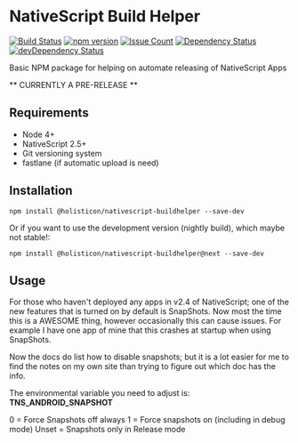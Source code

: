 # NativeScript Build Helper

[![Build Status](https://travis-ci.org/holisticon/nativescript-buildhelper.svg?branch=master)](https://travis-ci.org/holisticon/nativescript-buildhelper)
[![npm version](https://badge.fury.io/js/%40holisticon%2Fnativescript-buildhelper.svg)](https://badge.fury.io/js/%40holisticon%2Fnativescript-buildhelper)
[![Issue Count](https://codeclimate.com/github/holisticon/nativescript-buildhelper/badges/issue_count.svg)](https://codeclimate.com/github/holisticon/nativescript-buildhelper) 
[![Dependency Status](https://david-dm.org/holisticon/nativescript-buildhelper.svg)](https://david-dm.org/holisticon/nativescript-buildhelper) 
[![devDependency Status](https://david-dm.org/holisticon/nativescript-buildhelper/dev-status.svg)](https://david-dm.org/holisticon/nativescript-buildhelper#info=devDependencies)

Basic NPM package for helping on automate releasing of NativeScript Apps

** CURRENTLY A PRE-RELEASE **

## Requirements

* Node 4+
* NativeScript 2.5+
* Git versioning system
* fastlane (if automatic upload is need)

## Installation

```
npm install @holisticon/nativescript-buildhelper --save-dev
```

Or if you want to use the development version (nightly build), which maybe not stable!:

```
npm install @holisticon/nativescript-buildhelper@next --save-dev
```

## Usage

For those who haven't deployed any apps in v2.4 of NativeScript; one of the new features that is turned on by default is SnapShots.    Now most the time this is a AWESOME thing, however occasionally this can cause issues.   For example I have one app of mine that this crashes at startup when using SnapShots.

Now the docs do list how to disable snapshots; but it is a lot easier for me to find the notes on my own site than trying to figure out which doc has the info.

The environmental variable you need to adjust is: <strong>TNS_ANDROID_SNAPSHOT</strong>

0 = Force Snapshots off always
1 = Force snapshots on (including in debug mode)
Unset = Snapshots only in Release mode

